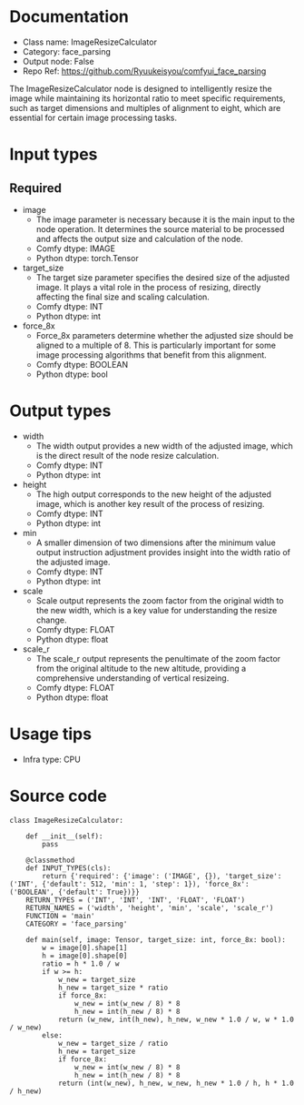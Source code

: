 # Documentation
- Class name: ImageResizeCalculator
- Category: face_parsing
- Output node: False
- Repo Ref: https://github.com/Ryuukeisyou/comfyui_face_parsing

The ImageResizeCalculator node is designed to intelligently resize the image while maintaining its horizontal ratio to meet specific requirements, such as target dimensions and multiples of alignment to eight, which are essential for certain image processing tasks.

# Input types
## Required
- image
    - The image parameter is necessary because it is the main input to the node operation. It determines the source material to be processed and affects the output size and calculation of the node.
    - Comfy dtype: IMAGE
    - Python dtype: torch.Tensor
- target_size
    - The target size parameter specifies the desired size of the adjusted image. It plays a vital role in the process of resizing, directly affecting the final size and scaling calculation.
    - Comfy dtype: INT
    - Python dtype: int
- force_8x
    - Force_8x parameters determine whether the adjusted size should be aligned to a multiple of 8. This is particularly important for some image processing algorithms that benefit from this alignment.
    - Comfy dtype: BOOLEAN
    - Python dtype: bool

# Output types
- width
    - The width output provides a new width of the adjusted image, which is the direct result of the node resize calculation.
    - Comfy dtype: INT
    - Python dtype: int
- height
    - The high output corresponds to the new height of the adjusted image, which is another key result of the process of resizing.
    - Comfy dtype: INT
    - Python dtype: int
- min
    - A smaller dimension of two dimensions after the minimum value output instruction adjustment provides insight into the width ratio of the adjusted image.
    - Comfy dtype: INT
    - Python dtype: int
- scale
    - Scale output represents the zoom factor from the original width to the new width, which is a key value for understanding the resize change.
    - Comfy dtype: FLOAT
    - Python dtype: float
- scale_r
    - The scale_r output represents the penultimate of the zoom factor from the original altitude to the new altitude, providing a comprehensive understanding of vertical resizeing.
    - Comfy dtype: FLOAT
    - Python dtype: float

# Usage tips
- Infra type: CPU

# Source code
```
class ImageResizeCalculator:

    def __init__(self):
        pass

    @classmethod
    def INPUT_TYPES(cls):
        return {'required': {'image': ('IMAGE', {}), 'target_size': ('INT', {'default': 512, 'min': 1, 'step': 1}), 'force_8x': ('BOOLEAN', {'default': True})}}
    RETURN_TYPES = ('INT', 'INT', 'INT', 'FLOAT', 'FLOAT')
    RETURN_NAMES = ('width', 'height', 'min', 'scale', 'scale_r')
    FUNCTION = 'main'
    CATEGORY = 'face_parsing'

    def main(self, image: Tensor, target_size: int, force_8x: bool):
        w = image[0].shape[1]
        h = image[0].shape[0]
        ratio = h * 1.0 / w
        if w >= h:
            w_new = target_size
            h_new = target_size * ratio
            if force_8x:
                w_new = int(w_new / 8) * 8
                h_new = int(h_new / 8) * 8
            return (w_new, int(h_new), h_new, w_new * 1.0 / w, w * 1.0 / w_new)
        else:
            w_new = target_size / ratio
            h_new = target_size
            if force_8x:
                w_new = int(w_new / 8) * 8
                h_new = int(h_new / 8) * 8
            return (int(w_new), h_new, w_new, h_new * 1.0 / h, h * 1.0 / h_new)
```